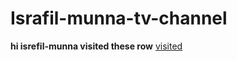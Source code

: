 # Israfil-munna-tv-channel
**hi isrefil-munna visited these row**
[visited](https://raw.githubusercontent.com/Gtajisan/Israfil-munna-tv-channel/main/TIRI%20MARRANO%20SOLO%20ADULTOS%20%2B18%20M3U)

